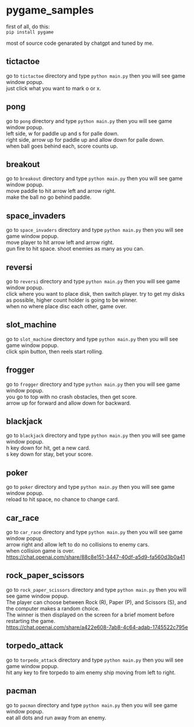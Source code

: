 # pygame_samples

first of all, do this:  
`pip install pygame`

most of source code genarated by chatgpt and tuned by me.

## tictactoe
go to `tictactoe` directory and type `python main.py` then you will see game window popup.  
just click what you want to mark o or x.  

## pong
go to `pong` directory and type `python main.py` then you will see game window popup.  
left side, w for paddle up and s for palle down.  
right side, arrow up for paddle up and allow down for palle down.  
when ball goes behind each, score counts up.  

## breakout
go to `breakout` directory and type `python main.py` then you will see game window popup.  
move paddle to hit arrow left and arrow right.  
make the ball no go behind paddle.  

## space_invaders
go to `space_invaders` directory and type `python main.py` then you will see game window popup.  
move player to hit arrow left and arrow right.  
gun fire to hit space.
shoot enemies as many as you can.  

## reversi
go to `reversi` directory and type `python main.py` then you will see game window popup.  
click where you want to place disk, then switch player. 
try to get my disks as possible, higher count holder is going to be winner.   
when no where place disc each other, game over.  

## slot_machine
go to `slot_machine` directory and type `python main.py` then you will see game window popup.  
click spin button, then reels start rolling. 

## frogger
go to `frogger` directory and type `python main.py` then you will see game window popup.  
you go to top with no crash obstacles, then get score.  
arrow up for forward and allow down for backward.  

## blackjack
go to `blackjack` directory and type `python main.py` then you will see game window popup.  
h key down for hit, get a new card.  
s key down for stay, bet your score.  

## poker
go to `poker` directory and type `python main.py` then you will see game window popup.  
reload to hit space, no chance to change card.  

## car_race
go to `car_race` directory and type `python main.py` then you will see game window popup.  
arrow right and allow left to do no collisions to enemy cars.  
when collision game is over.  
https://chat.openai.com/share/88c8e151-3447-40df-a5d9-fa560d3b0a41

## rock_paper_scissors
go to `rock_paper_scissors` directory and type `python main.py` then you will see game window popup.  
The player can choose between Rock (R), Paper (P), and Scissors (S), and the computer makes a random choice.   
The winner is then displayed on the screen for a brief moment before restarting the game.   
https://chat.openai.com/share/a422e608-7ab8-4c64-adab-1745522c795e

## torpedo_attack
go to `torpedo_attack` directory and type `python main.py` then you will see game window popup.  
hit any key to fire torpedo to aim enemy ship moving from left to right.  

## pacman
go to `pacman` directory and type `python main.py` then you will see game window popup.  
eat all dots and run away from an enemy.
